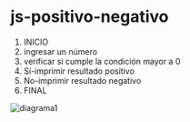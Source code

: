 # js-positivo-negativo

1. INICIO
2. ingresar un número
3. verificar si cumple la condición mayor a 0 
  1. Sí-imprimir resultado positivo
  2. No-imprimir resultado negativo
6. FINAL
 

![diagrama1](http://i66.tinypic.com/24eyip4.jpg)
